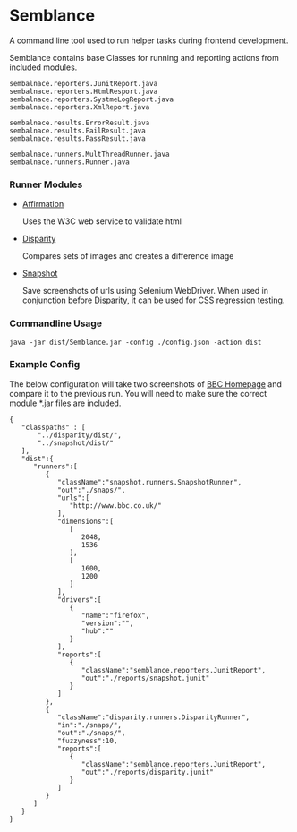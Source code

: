 Semblance
=========

[1]: https://github.com/kylebalnave/affirmation        "Affirmation"
[2]: https://github.com/kylebalnave/disparity  "Disparity"
[3]: https://github.com/kylebalnave/snapshot    "Snapshot"

A command line tool used to run helper tasks during frontend development.  

Semblance contains base Classes for running and reporting actions from included modules.

    sembalnace.reporters.JunitReport.java
    sembalnace.reporters.HtmlResport.java
    sembalnace.reporters.SystmeLogReport.java
    sembalnace.reporters.XmlReport.java

    sembalnace.results.ErrorResult.java
    sembalnace.results.FailResult.java
    sembalnace.results.PassResult.java

    sembalnace.runners.MultThreadRunner.java
    sembalnace.runners.Runner.java


### Runner Modules
-   [Affirmation][1]

    Uses the W3C web service to validate html

-   [Disparity][2]

    Compares sets of images and creates a difference image

-   [Snapshot][3]

    Save screenshots of urls using Selenium WebDriver.  When used in conjunction before [Disparity][2], it can be used for CSS regression testing.

### Commandline Usage

    java -jar dist/Semblance.jar -config ./config.json -action dist

### Example Config

The below configuration will take two screenshots of [BBC Homepage](http://www.bbc.co.uk/) and compare it to the previous run.  You will need to make sure the correct module *.jar files are included.

    {
       "classpaths" : [
           "../disparity/dist/",
           "../snapshot/dist/"
       ],
       "dist":{
          "runners":[
             {
                "className":"snapshot.runners.SnapshotRunner",
                "out":"./snaps/",
                "urls":[
                   "http://www.bbc.co.uk/"
                ],
                "dimensions":[
                   [
                      2048,
                      1536
                   ],
                   [
                      1600,
                      1200
                   ]
                ],
                "drivers":[
                   {
                      "name":"firefox",
                      "version":"",
                      "hub":""
                   }
                ],
                "reports":[
                   {
                      "className":"semblance.reporters.JunitReport",
                      "out":"./reports/snapshot.junit"
                   }
                ]
             },
             {
                "className":"disparity.runners.DisparityRunner",
                "in":"./snaps/",
                "out":"./snaps/",
                "fuzzyness":10,
                "reports":[
                   {
                      "className":"semblance.reporters.JunitReport",
                      "out":"./reports/disparity.junit"
                   }
                ]
             }
          ]
       }
    }
